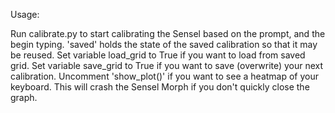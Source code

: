 Usage:

Run calibrate.py to start calibrating the Sensel based on the prompt, and the begin typing.
'saved' holds the state of the saved calibration so that it may be reused.
Set variable load_grid to True if you want to load from saved grid.
Set variable save_grid to True if you want to save (overwrite) your next calibration.
Uncomment 'show_plot()' if you want to see a heatmap of your keyboard.
This will crash the Sensel Morph if you don't quickly close the graph.
